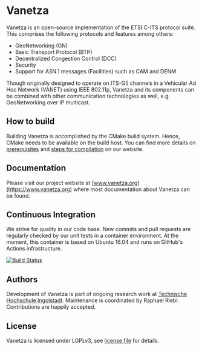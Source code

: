 # Vanetza

Vanetza is an open-source implementation of the ETSI C-ITS protocol suite.
This comprises the following protocols and features among others:

* GeoNetworking (GN)   
* Basic Transport Protocol (BTP)
* Decentralized Congestion Control (DCC)
* Security
* Support for ASN.1 messages (Facilities) such as CAM and DENM

Though originally designed to operate on ITS-G5 channels in a Vehicular Ad Hoc Network (VANET) using IEEE 802.11p, Vanetza and its components can be combined with other communication technologies as well, e.g. GeoNetworking over IP multicast.

## How to build

Building Vanetza is accomplished by the CMake build system. Hence, CMake needs to be available on the build host.
You can find more details on [prerequisites](https://www.vanetza.org/how-to-build/#prerequisites) and [steps for compilation](https://www.vanetza.org/how-to-build/#compilation) on our website.

## Documentation

Please visit our project website at [www.vanetza.org](https://www.vanetza.org) where most documentation about Vanetza can be found.


## Continuous Integration

We strive for quality in our code base.
New commits and pull requests are regularly checked by our unit tests in a container environment.
At the moment, this container is based on Ubuntu 16.04 and runs on GitHub's Actions infrastructure.

[![Build Status](https://github.com/riebl/vanetza/actions/workflows/docker-ci.yml/badge.svg?branch=master)](https://github.com/riebl/vanetza/actions/workflows/docker-ci.yml)


## Authors

Development of Vanetza is part of ongoing research work at [Technische Hochschule Ingolstadt](https://www.thi.de/forschung/carissma/labore/car2x-labor/).
Maintenance is coordinated by Raphael Riebl. Contributions are happily accepted.

## License

Vanetza is licensed under LGPLv3, see [license file](LICENSE.md) for details.
